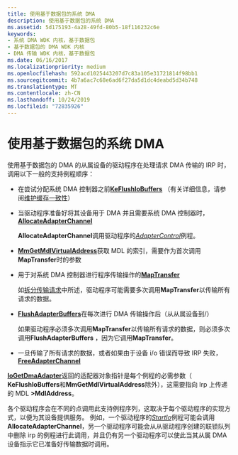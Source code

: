 ```yaml
---
title: 使用基于数据包的系统 DMA
description: 使用基于数据包的系统 DMA
ms.assetid: 5d175193-4a28-49fd-80b5-18f116232c6e
keywords:
- 系统 DMA WDK 内核，基于数据包
- 基于数据包的 DMA WDK 内核
- DMA 传输 WDK 内核，基于数据包
ms.date: 06/16/2017
ms.localizationpriority: medium
ms.openlocfilehash: 592acd1025443207d7c83a105e31721814f98bb1
ms.sourcegitcommit: 4b7a6ac7c68e6ad6f27da5d1dc4deabd5d34b748
ms.translationtype: MT
ms.contentlocale: zh-CN
ms.lasthandoff: 10/24/2019
ms.locfileid: "72835926"
---
```

# <a name="using-packet-based-system-dma"></a>使用基于数据包的系统 DMA





使用基于数据包的 DMA 的从属设备的驱动程序在处理请求 DMA 传输的 IRP 时，调用以下一般的支持例程顺序：

-   在尝试分配系统 DMA 控制器之前[**KeFlushIoBuffers**](https://docs.microsoft.com/windows-hardware/drivers/ddi/wdm/nf-wdm-keflushiobuffers) （有关详细信息，请参阅[维护缓存一致性](maintaining-cache-coherency.md)）

-   当驱动程序准备好将其设备用于 DMA 并且需要系统 DMA 控制器时， [**AllocateAdapterChannel**](https://docs.microsoft.com/windows-hardware/drivers/ddi/wdm/nc-wdm-pallocate_adapter_channel)

    **AllocateAdapterChannel**调用驱动程序的[*AdapterControl*](https://docs.microsoft.com/windows-hardware/drivers/ddi/wdm/nc-wdm-driver_control)例程。

-   [**MmGetMdlVirtualAddress**](https://docs.microsoft.com/windows-hardware/drivers/kernel/mm-bad-pointer)获取 MDL 的索引，需要作为首次调用**MapTransfer**时的参数

-   用于对系统 DMA 控制器进行程序传输操作的[**MapTransfer**](https://docs.microsoft.com/windows-hardware/drivers/ddi/wdm/nc-wdm-pmap_transfer)

    如[拆分传输请求](splitting-dma-transfer-requests.md)中所述，驱动程序可能需要多次调用**MapTransfer**以传输所有请求的数据。

-   [**FlushAdapterBuffers**](https://docs.microsoft.com/windows-hardware/drivers/ddi/wdm/nc-wdm-pflush_adapter_buffers)在每次进行 DMA 传输操作后（从从属设备到/）

    如果驱动程序必须多次调用**MapTransfer**以传输所有请求的数据，则必须多次调用**FlushAdapterBuffers** ，因为它调用**MapTransfer**。

-   一旦传输了所有请求的数据，或者如果由于设备 i/o 错误而导致 IRP 失败， [**FreeAdapterChannel**](https://docs.microsoft.com/windows-hardware/drivers/ddi/wdm/nc-wdm-pfree_adapter_channel)

[**IoGetDmaAdapter**](https://docs.microsoft.com/windows-hardware/drivers/ddi/wdm/nf-wdm-iogetdmaadapter)返回的适配器对象指针是每个例程的必需参数（ **KeFlushIoBuffers**和**MmGetMdlVirtualAddress**除外），这需要指向 Irp 上传递的 MDL **&gt;MdlAddress**。

各个驱动程序会在不同的点调用此支持例程序列，这取决于每个驱动程序的实现方式，以便为其设备提供服务。 例如，一个驱动程序的[*StartIo*](https://docs.microsoft.com/windows-hardware/drivers/ddi/wdm/nc-wdm-driver_startio)例程可能会调用**AllocateAdapterChannel**，另一个驱动程序可能会从从驱动程序创建的联锁队列中删除 irp 的例程进行此调用，并且仍有另一个驱动程序可以使此当其从属 DMA 设备指示它已准备好传输数据时调用。

 

 




